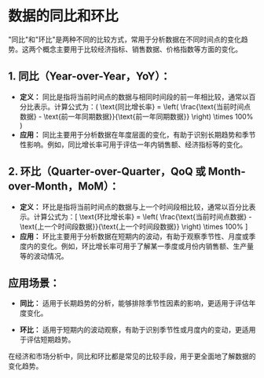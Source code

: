 # 数据的同比和环比

"同比"和"环比"是两种不同的比较方式，常用于分析数据在不同时间点的变化趋势。这两个概念主要用于比较经济指标、销售数据、价格指数等方面的变化。

## 1. **同比（Year-over-Year，YoY）：**
- **定义：** 同比是指将当前时间点的数据与相同时间段的前一年相比较，通常以百分比表示。计算公式为：\( \text{同比增长率} = \left( \frac{\text{当前时间点数据} - \text{前一年同期数据}}{\text{前一年同期数据}} \right) \times 100\% \)
- **应用：** 同比主要用于分析数据在年度层面的变化，有助于识别长期趋势和季节性影响。例如，同比增长率可用于评估一年内销售额、经济指标等的变化。

## 2. **环比（Quarter-over-Quarter，QoQ 或 Month-over-Month，MoM）：**
- **定义：** 环比是指将当前时间点的数据与上一个时间段相比较，通常以百分比表示。计算公式为：\[ \text{环比增长率} = \left( \frac{\text{当前时间点数据} - \text{上一个时间段数据}}{\text{上一个时间段数据}} \right) \times 100\% \]
- **应用：** 环比主要用于分析数据在短期内的波动，有助于观察季节性、月度或季度内的变化。例如，环比增长率可用于了解某一季度或月份内销售额、生产量等的波动情况。

## **应用场景：**
- **同比：** 适用于长期趋势的分析，能够排除季节性因素的影响，更适用于评估年度变化。

- **环比：** 适用于短期内的波动观察，有助于识别季节性或月度内的变动，更适用于评估短期趋势。

在经济和市场分析中，同比和环比都是常见的比较手段，用于更全面地了解数据的变化趋势。
